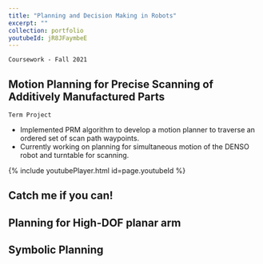 ```yaml
---
title: "Planning and Decision Making in Robots"
excerpt: ""
collection: portfolio
youtubeId: jR8JFaymbeE
---
```


`Coursework - Fall 2021`

## Motion Planning for Precise Scanning of Additively Manufactured Parts
`Term Project`

* Implemented PRM algorithm to develop a motion planner to traverse an ordered set of scan path waypoints.
* Currently working on planning for simultaneous motion of the DENSO robot and turntable for scanning.

{% include youtubePlayer.html id=page.youtubeId %}

<!-- > Quote -->

<!-- <br/><img src='/images/slam_pic_adobespark.png'> -->

## Catch me if you can!

## Planning for High-DOF planar arm

## Symbolic Planning